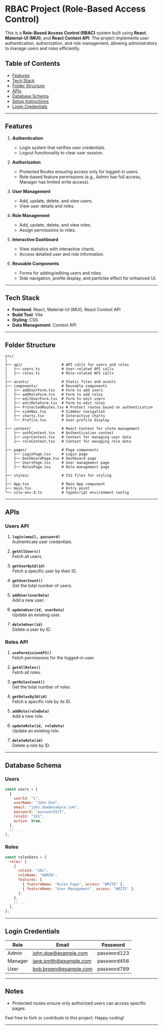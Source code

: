 

# RBAC Project (Role-Based Access Control)

This is a **Role-Based Access Control (RBAC)** system built using **React**, **Material-UI (MUI)**, and **React Context API**. The project implements user authentication, authorization, and role management, allowing administrators to manage users and roles efficiently.

## Table of Contents
- [Features](#features)
- [Tech Stack](#tech-stack)
- [Folder Structure](#folder-structure)
- [APIs](#apis)
- [Database Schema](#database-schema)
- [Setup Instructions](#setup-instructions)
- [Login Credentials](#login-credentials)

---

## Features

1. **Authentication**
   - Login system that verifies user credentials.
   - Logout functionality to clear user session.

2. **Authorization**
   - Protected Routes ensuring access only for logged-in users.
   - Role-based feature permissions (e.g., Admin has full access, Manager has limited write access).

3. **User Management**
   - Add, update, delete, and view users.
   - View user details and roles.

4. **Role Management**
   - Add, update, delete, and view roles.
   - Assign permissions to roles.

5. **Interactive Dashboard**
   - View statistics with interactive charts.
   - Access detailed user and role information.

6. **Reusable Components**
   - Forms for adding/editing users and roles.
   - Side navigation, profile display, and particles effect for enhanced UI.

---

## Tech Stack

- **Frontend**: React, Material-UI (MUI), React Context API
- **Build Tool**: Vite
- **Styling**: CSS
- **Data Management**: Context API

---

## Folder Structure

```plaintext
src/
│
├── api/                  # API calls for users and roles
│   ├── users.ts          # User-related API calls
│   ├── roles.ts          # Role-related API calls
│
├── assets/               # Static files and assets
├── components/           # Reusable components
│   ├── addUserForm.tsx   # Form to add users
│   ├── addRoleForm.tsx   # Form to add roles
│   ├── editUserForm.tsx  # Form to edit users
│   ├── editRoleForm.tsx  # Form to edit roles
│   ├── ProtectedRoutes.tsx # Protect routes based on authentication
│   ├── sideNav.tsx       # Sidebar navigation
│   ├── charts.tsx        # Interactive charts
│   └── Profile.tsx       # User profile display
│
├── context/              # React Context for state management
│   ├── authContext.tsx   # Authentication context
│   ├── userContext.tsx   # Context for managing user data
│   ├── roleContext.tsx   # Context for managing role data
│
├── pages/                # Page components
│   ├── LoginPage.tsx     # Login page
│   ├── DashboardPage.tsx # Dashboard page
│   ├── UsersPage.tsx     # User management page
│   ├── RolesPage.tsx     # Role management page
│
├── styles/               # CSS files for styling
│
├── App.tsx               # Main App component
├── main.tsx              # Entry point
└── vite-env.d.ts         # TypeScript environment config
```

---

## APIs

### Users API
1. **`login(email, password)`**  
   Authenticate user credentials.

2. **`getAllUsers()`**  
   Fetch all users.

3. **`getUserById(id)`**  
   Fetch a specific user by their ID.

4. **`getUserCount()`**  
   Get the total number of users.

5. **`addUser(userData)`**  
   Add a new user.

6. **`updateUser(id, userData)`**  
   Update an existing user.

7. **`deleteUser(id)`**  
   Delete a user by ID.

### Roles API
1. **`usePermissionAPI()`**  
   Fetch permissions for the logged-in user.

2. **`getAllRoles()`**  
   Fetch all roles.

3. **`getRolesCount()`**  
   Get the total number of roles.

4. **`getRolesById(id)`**  
   Fetch a specific role by its ID.

5. **`addRole(roleData)`**  
   Add a new role.

6. **`updateRole(id, roleData)`**  
   Update an existing role.

7. **`deleteRole(id)`**  
   Delete a role by ID.

---

## Database Schema

### Users
```javascript
const users = [
  {
    userId: "1",
    userName: "John Doe",
    email: "john.doe@example.com",
    password: "password123",
    roleId: "101",
    active: true,
  },
  // ...
];
```

### Roles
```javascript
const rolesData = {
  roles: [
    {
      roleId: "101",
      roleName: "ADMIN",
      features: [
        { featureName: "Roles Page", access: "WRITE" },
        { featureName: "User Management", access: "WRITE" },
      ],
    },
    // ...
  ],
};
```

---

## Login Credentials

| Role     | Email                     | Password     |
|----------|---------------------------|--------------|
| Admin    | john.doe@example.com      | password123  |
| Manager  | jane.smith@example.com    | password456  |
| User     | bob.brown@example.com     | password789  |

---

## Notes


- Protected routes ensure only authorized users can access specific pages.

Feel free to fork or contribute to this project. Happy coding!

--- 

